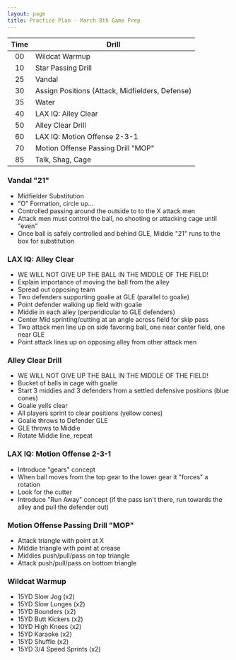 ```yaml
---
layout: page
title: Practice Plan - March 8th Game Prep
---
```


| Time | Drill |
| :---: | --- |
| 00 | Wildcat Warmup |
| 10 | Star Passing Drill |
| 25 | Vandal |
| 30 | Assign Positions (Attack, Midfielders, Defense) |
| 35 | Water |
| 40 | LAX IQ: Alley Clear |
| 50 | Alley Clear Drill |
| 60 | LAX IQ: Motion Offense 2-3-1 | 
| 70 | Motion Offense Passing Drill "MOP"| 
| 85 | Talk, Shag, Cage | 


### Vandal "21"

* Midfielder Substitution
* "O" Formation, circle up...
* Controlled passing around the outside to to the X attack men
* Attack men must control the ball, no shooting or attacking cage until "even"
* Once ball is safely controlled and behind GLE, Middie "21" runs to the box for substitution

### LAX IQ: Alley Clear

* WE WILL NOT GIVE UP THE BALL IN THE MIDDLE OF THE FIELD!
* Explain importance of moving the ball from the alley
* Spread out opposing team
* Two defenders supporting goalie at GLE (parallel to goalie)
* Point defender walking up field with goalie
* Middie in each alley (perpendicular to GLE defenders)
* Center Mid sprinting/cutting at an angle across field for skip pass
* Two attack men line up on side favoring ball, one near center field, one near GLE
* Point attack lines up on opposing alley from other attack men

### Alley Clear Drill

* WE WILL NOT GIVE UP THE BALL IN THE MIDDLE OF THE FIELD!
* Bucket of balls in cage with goalie
* Start 3 middies and 3 defenders from a settled defensive positions (blue cones)
* Goalie yells clear
* All players sprint to clear positions (yellow cones)
* Goalie throws to Defender GLE
* GLE throws to Middie
* Rotate Middie line, repeat

### LAX IQ: Motion Offense 2-3-1 

* Introduce "gears" concept
* When ball moves from the top gear to the lower gear it "forces" a rotation
* Look for the cutter
* Introduce "Run Away" concept (if the pass isn't there, run towards the alley and pull the defender out)

### Motion Offense Passing Drill "MOP"

* Attack triangle with point at X
* Middie triangle with point at crease
* Middies push/pull/pass on top triangle
* Attack push/pull/pass on bottom triangle

### Wildcat Warmup

* 15YD Slow Jog (x2)
* 15YD Slow Lunges (x2)
* 15YD Bounders (x2)
* 15YD Butt Kickers (x2)
* 10YD High Knees (x2)
* 15YD Karaoke (x2)
* 15YD Shuffle (x2)
* 15YD 3/4 Speed Sprints (x2)
